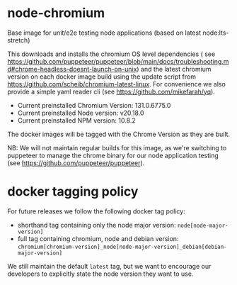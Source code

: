# node-chromium

Base image for unit/e2e testing node applications (based on latest node:lts-stretch)

This downloads and installs the chromium OS level dependencies (
see https://github.com/puppeteer/puppeteer/blob/main/docs/troubleshooting.md#chrome-headless-doesnt-launch-on-unix) and
the latest chromium version on each docker image build using the update script
from https://github.com/scheib/chromium-latest-linux.
For convenience we also provide a simple yaml reader cli (see https://github.com/mikefarah/yq).

* Current preinstalled Chromium Version: 131.0.6775.0
* Current preinstalled Node version: v20.18.0
* Current preinstalled NPM version: 10.8.2

The docker images will be tagged with the Chrome Version as they are built.

NB: We will not maintain regular builds for this image, as we're switching to puppeteer to manage the chrome binary for
our node application testing (see https://github.com/puppeteer/puppeteer).

# docker tagging policy

For future releases we follow the following docker tag policy:

* shorthand tag containing only the node major version: `node[node-major-version]`
* full tag containing chromium, node and debian
  version: `chromium[chromium-version]_node[node-major-version]_debian[debian-major-version]`

We still maintain the default `latest` tag, but we want to encourage our developers to explicitly state the
node version they want to use.
